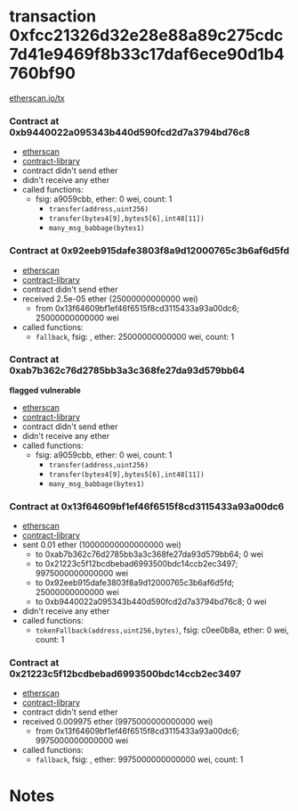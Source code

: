 # transaction 0xfcc21326d32e28e88a89c275cdc7d41e9469f8b33c17daf6ece90d1b4760bf90

[etherscan.io/tx](https://etherscan.io/tx/0xfcc21326d32e28e88a89c275cdc7d41e9469f8b33c17daf6ece90d1b4760bf90)


### Contract at 0xb9440022a095343b440d590fcd2d7a3794bd76c8

* [etherscan](https://etherscan.io/address/0xb9440022a095343b440d590fcd2d7a3794bd76c8)
* [contract-library](https://contract-library.com/contracts/Ethereum/b9440022a095343b440d590fcd2d7a3794bd76c8)
* contract didn't send ether
* didn't receive any ether
* called functions:
    * fsig: a9059cbb, ether: 0 wei, count: 1
        * `transfer(address,uint256)`
        * `transfer(bytes4[9],bytes5[6],int48[11])`
        * `many_msg_babbage(bytes1)`


### Contract at 0x92eeb915dafe3803f8a9d12000765c3b6af6d5fd

* [etherscan](https://etherscan.io/address/0x92eeb915dafe3803f8a9d12000765c3b6af6d5fd)
* [contract-library](https://contract-library.com/contracts/Ethereum/92eeb915dafe3803f8a9d12000765c3b6af6d5fd)
* contract didn't send ether
* received 2.5e-05 ether (25000000000000 wei)
    * from 0x13f64609bf1ef46f6515f8cd3115433a93a00dc6; 25000000000000 wei
* called functions:
    * `fallback`, fsig: , ether: 25000000000000 wei, count: 1


### Contract at 0xab7b362c76d2785bb3a3c368fe27da93d579bb64

**flagged vulnerable**

* [etherscan](https://etherscan.io/address/0xab7b362c76d2785bb3a3c368fe27da93d579bb64)
* [contract-library](https://contract-library.com/contracts/Ethereum/ab7b362c76d2785bb3a3c368fe27da93d579bb64)
* contract didn't send ether
* didn't receive any ether
* called functions:
    * fsig: a9059cbb, ether: 0 wei, count: 1
        * `transfer(address,uint256)`
        * `transfer(bytes4[9],bytes5[6],int48[11])`
        * `many_msg_babbage(bytes1)`


### Contract at 0x13f64609bf1ef46f6515f8cd3115433a93a00dc6

* [etherscan](https://etherscan.io/address/0x13f64609bf1ef46f6515f8cd3115433a93a00dc6)
* [contract-library](https://contract-library.com/contracts/Ethereum/13f64609bf1ef46f6515f8cd3115433a93a00dc6)
* sent 0.01 ether (10000000000000000 wei)
    * to 0xab7b362c76d2785bb3a3c368fe27da93d579bb64; 0 wei
    * to 0x21223c5f12bcdbebad6993500bdc14ccb2ec3497; 9975000000000000 wei
    * to 0x92eeb915dafe3803f8a9d12000765c3b6af6d5fd; 25000000000000 wei
    * to 0xb9440022a095343b440d590fcd2d7a3794bd76c8; 0 wei
* didn't receive any ether
* called functions:
    * `tokenFallback(address,uint256,bytes)`, fsig: c0ee0b8a, ether: 0 wei, count: 1


### Contract at 0x21223c5f12bcdbebad6993500bdc14ccb2ec3497

* [etherscan](https://etherscan.io/address/0x21223c5f12bcdbebad6993500bdc14ccb2ec3497)
* [contract-library](https://contract-library.com/contracts/Ethereum/21223c5f12bcdbebad6993500bdc14ccb2ec3497)
* contract didn't send ether
* received 0.009975 ether (9975000000000000 wei)
    * from 0x13f64609bf1ef46f6515f8cd3115433a93a00dc6; 9975000000000000 wei
* called functions:
    * `fallback`, fsig: , ether: 9975000000000000 wei, count: 1

# Notes

